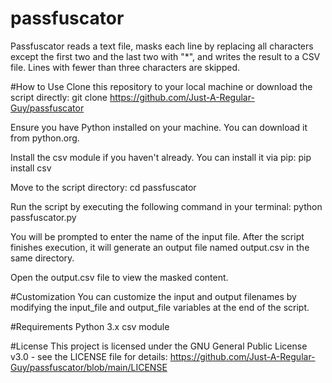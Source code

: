 # passfuscator
Passfuscator reads a text file, masks each line by replacing all characters except the first two and the last two with "*", and writes the result to a CSV file. Lines with fewer than three characters are skipped.

#How to Use
Clone this repository to your local machine or download the script directly:
git clone https://github.com/Just-A-Regular-Guy/passfuscator

Ensure you have Python installed on your machine. You can download it from python.org.

Install the csv module if you haven't already. You can install it via pip:
pip install csv

Move to the script directory:
cd passfuscator

Run the script by executing the following command in your terminal:
python passfuscator.py

You will be prompted to enter the name of the input file. After the script finishes execution, it will generate an output file named output.csv in the same directory.

Open the output.csv file to view the masked content.

#Customization
You can customize the input and output filenames by modifying the input_file and output_file variables at the end of the script.

#Requirements
Python 3.x
csv module

#License
This project is licensed under the GNU General Public License v3.0 - see the LICENSE file for details: https://github.com/Just-A-Regular-Guy/passfuscator/blob/main/LICENSE
